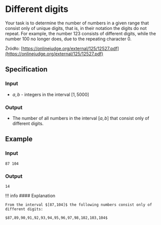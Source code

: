 # Different digits

Your task is to determine the number of numbers in a given range that consist only of unique digits, that is, in their notation the digits do not repeat. For example, the number $123$ consists of different digits, while the number $100$ no longer does, due to the repeating character $0$.

Źródło: [https://onlinejudge.org/external/125/12527.pdf](https://onlinejudge.org/external/125/12527.pdf)

## Specification

### Input

* $a, b$ - integers in the interval $[1,5000]$

### Output

* The number of all numbers in the interval $[a,b]$ that consist only of different digits.

## Example

### Input

```
87 104
```

### Output

```
14
```

!!! info
	#### Explanation
	
	From the interval $[87,104]$ the following numbers consist only of different digits:
	
	$87,89,90,91,92,93,94,95,96,97,98,102,103,104$

